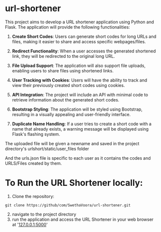 # url-shortener

This project aims to develop a URL shortener application using Python and Flask. The application will provide the following functionalities:

1. **Create Short Codes**: Users can generate short codes for long URLs and files, making it easier to share and access specific webpages/files.

2. **Redirect Functionality**: When a user accesses the generated shortened link, they will be redirected to the original long URL.

3. **File Upload Support**: The application will also support file uploads, enabling users to share files using shortened links.

4. **User Tracking with Cookies**: Users will have the ability to track and view their previously created short codes using cookies.

5. **API Integration**: The project will include an API with minimal code to retrieve information about the generated short codes.

6. **Bootstrap Styling**: The application will be styled using Bootstrap, resulting in a visually appealing and user-friendly interface.

7. **Duplicate Name Handling**: If a user tries to create a short code with a name that already exists, a warning message will be displayed using Flask's flashing system.

The uploaded file will be given a newname and saved in the project directory's urlshort/static/user_files folder

And the urls.json file is specific to each user as it contains the codes and URLS/Files created by them.

# To Run the URL Shortener locally:

1. Clone the repository:

```
git clone https://github/com/SwethaVoora/url-shortener.git
```

2. navigate to the project directory
3. run the application and access the URL Shortener in your web browser at '[127.0.0.1:5000](http://127.0.0.1:5000)'
